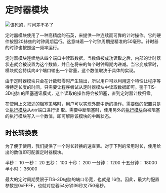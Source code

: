# 定时器模块

![该死的，时间差不多了](item:tis3d:module_timer)

定时器模块使用了一种高精度的石英，来提供一种连续而可靠的计时操作。它的硬件按照20赫兹的时钟周期运行。这意味着一个时钟周期是精准的50毫秒。计时器的时钟也按照这一频率运行。

定时器模块连续地从四个端口中读取数据。当数值被成功读取之后，内部的计时器状态就会被设置为这个数值，并且在将来的每个时钟周期内递减。当它变成零时，模块就会持续向4个端口输出一个常量，这个数值取决于具体的实现。

由于定时器模块只会在计数归零时产生输出，所以用户可以利用这个特性让程序等待特定长度的时间，只需要让程序尝试从定时器模块中读取数据即可。鉴于TIS-3D电脑 的阻塞通讯模式，这个读取的操作将会被阻塞，直到定时器计数归零。

在使用上文叙述的阻塞策略时，用户可以实现外部中断的操作。需要做的配置只是让[执行模块](module_execution.md)从`ANY`端口进行读 取。需要中断阻塞时，使用另外的[执行模块](module_execution.md)向被阻塞的执行模块写入一个数值，即可解除该模块的中断状态。

## 时长转换表
为了便于使用，我们提供了一个时长转换的速查表。对于下列的常用时长，使用给出的数值即可配置定时器模块。

半秒： 10
一秒： 20
五秒： 100
十秒： 200
一分钟： 1200
十五分钟： 18000
半小时： 36000

最大的定时周期受限于TIS-3D电脑的端口带宽，也就是 16位。因此，最大的配置参数是0xFFFF，也就对应着54分钟36秒又750毫秒。
